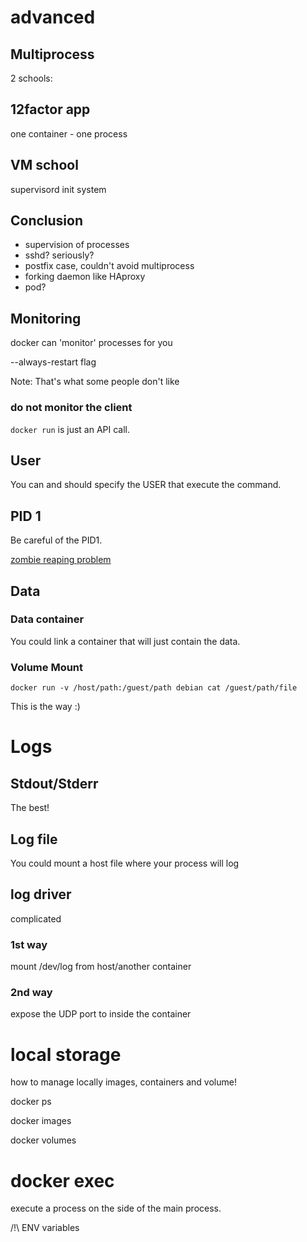 # advanced



## Multiprocess

2 schools:


## 12factor app

one container - one process


## VM school

supervisord
init system


## Conclusion

 - supervision of processes
 - sshd? seriously?
 - postfix case, couldn't avoid multiprocess
 - forking daemon like HAproxy
 - pod?


## Monitoring

docker can 'monitor' processes for you

--always-restart flag

Note:
That's what some people don't like


### do not monitor the client

`docker run` is just an API call.



## User

You can and should specify the USER that execute the command.



## PID 1

Be careful of the PID1.

[zombie reaping problem](https://blog.phusion.nl/2015/01/20/docker-and-the-pid-1-zombie-reaping-problem/)



## Data


### Data container

You could link a container that will just contain the data.


### Volume Mount

`docker run -v /host/path:/guest/path debian cat /guest/path/file`

This is the way :)



# Logs


## Stdout/Stderr

The best!


## Log file

You could mount a host file where your process will log


## log driver

complicated


### 1st way

mount /dev/log from host/another container


### 2nd way

expose the UDP port to inside the container



# local storage

how to manage locally images, containers and volume!

docker ps

docker images

docker volumes



# docker exec

execute a process on the side of the main process.

/!\ ENV variables
